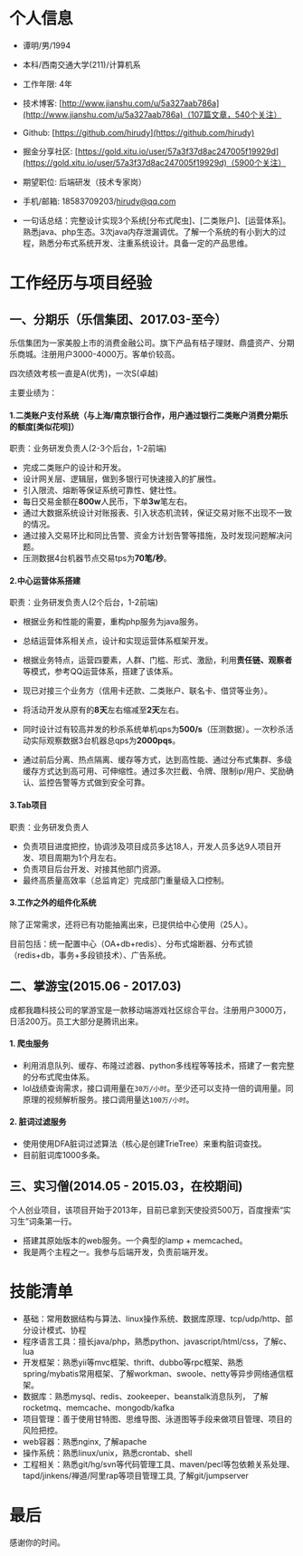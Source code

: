 # 个人信息

- 谭明/男/1994
- 本科/西南交通大学(211)/计算机系
- 工作年限: 4年
- 技术博客: [http://www.jianshu.com/u/5a327aab786a](http://www.jianshu.com/u/5a327aab786a)（107篇文章，540个关注）
- Github: [https://github.com/hirudy](https://github.com/hirudy)
- 掘金分享社区: [https://gold.xitu.io/user/57a3f37d8ac247005f19929d](https://gold.xitu.io/user/57a3f37d8ac247005f19929d)（5900个关注）
- 期望职位: 后端研发（技术专家岗）
- 手机/邮箱: 18583709203/hirudy@qq.com

- 一句话总结：完整设计实现3个系统[分布式爬虫]、[二类账户]、[运营体系]。熟悉java、php生态。3次java内存泄漏调优。了解一个系统的有小到大的过程，熟悉分布式系统开发、注重系统设计。具备一定的产品思维。

# 工作经历与项目经验

## 一、分期乐（乐信集团、2017.03-至今）
乐信集团为一家美股上市的消费金融公司。旗下产品有桔子理财、鼎盛资产、分期乐商城。注册用户3000-4000万。客单价较高。

四次绩效考核一直是A(优秀)，一次S(卓越)

主要业绩为：

#### 1.二类账户支付系统（与上海/南京银行合作，用户通过银行二类账户消费分期乐的额度[类似花呗]）
职责：业务研发负责人(2-3个后台，1-2前端)
+ 完成二类账户的设计和开发。
+ 设计网关层、逻辑层，做到多银行可快速接入的扩展性。
+ 引入限流、熔断等保证系统可靠性、健壮性。
+ 每日交易金额在**800w**人民币，下单**3w**笔左右。
+ 通过大数据系统设计对账报表、引入状态机流转，保证交易对账不出现不一致的情况。
+ 通过接入交易环比和同比告警、资金方计划告警等措施，及时发现问题解决问题。
+ 压测数据4台机器节点交易tps为**70笔/秒**。

#### 2.中心运营体系搭建
职责：业务研发负责人(2个后台，1-2前端)
+ 根据业务和性能的需要，重构php服务为java服务。
+ 总结运营体系相关点，设计和实现运营体系框架开发。
+ 根据业务特点，运营四要素，人群、门槛、形式、激励，利用**责任链、观察者**等模式，参考QQ运营体系，搭建了该体系。
+ 现已对接三个业务方（信用卡还款、二类账户、联名卡、借贷等业务）。
+ 将活动开发从原有的**8天**左右缩减至**2天**左右。

+ 同时设计过有较高并发的秒杀系统单机qps为**500/s**（压测数据）。一次秒杀活动实际观察数据3台机器总qps为**2000pqs**。
+ 通过前后分离、热点隔离、缓存等方式，达到高性能、通过分布式集群、多级缓存方式达到高可用、可伸缩性。通过多次拦截、令牌、限制ip/用户、奖励确认、监控告警等方式做到安全可靠。

#### 3.Tab项目
职责：业务研发负责人
+ 负责项目进度把控，协调涉及项目成员多达18人，开发人员多达9人项目开发、项目周期为1个月左右。
+ 负责项目后台开发、对接其他部门资源。
+ 最终高质量高效率（总监肯定）完成部门重量级入口控制。

#### 3.工作之外的组件化系统
除了正常需求，还将已有功能抽离出来，已提供给中心使用（25人）。

目前包括：统一配置中心（OA+db+redis）、分布式熔断器、分布式锁（redis+db，事务+多段锁技术）、广告系统。


## 二、掌游宝(2015.06 - 2017.03)
成都我趣科技公司的掌游宝是一款移动端游戏社区综合平台。注册用户3000万，日活200万。员工大部分是腾讯出来。

#### 1. 爬虫服务

+ 利用消息队列、缓存、布隆过滤器、python多线程等等技术，搭建了一套完整的分布式爬虫体系。
+ lol战绩查询需求，接口调用量在`30万/小时`。至少还可以支持一倍的调用量。同原理的视频解析服务。接口调用量达`100万/小时`。

#### 2. 脏词过滤服务
+ 使用使用DFA脏词过滤算法（核心是创建TrieTree）来重构脏词查找。
+ 目前脏词库1000多条。


## 三、实习僧(2014.05 - 2015.03，在校期间)
个人创业项目，该项目开始于2013年，目前已拿到天使投资500万，百度搜索“实习生”词条第一行。

+ 搭建其原始版本的web服务。一个典型的lamp + memcached。
+ 我是两个主程之一。我参与后端开发，负责前端开发。

# 技能清单

- 基础：常用数据结构与算法、linux操作系统、数据库原理、tcp/udp/http、部分设计模式、协程
- 程序语言工具：擅长java/php，熟悉python、javascript/html/css，了解c、lua
- 开发框架：熟悉yii等mvc框架、thrift、dubbo等rpc框架、熟悉spring/mybatis常用框架、了解workman、swoole、netty等异步网络通信框架。
- 数据库：熟悉mysql、redis、zookeeper、beanstalk消息队列， 了解rocketmq、memcache、mongodb/kafka
- 项目管理：善于使用甘特图、思维导图、泳道图等手段来做项目管理、项目的风险把控。
- web容器：熟悉nginx, 了解apache
- 操作系统：熟悉linux/unix，熟悉crontab、shell
- 工程相关：熟悉git/hg/svn等代码管理工具、maven/pecl等包依赖关系处理、tapd/jinkens/禅道/阿里rap等项目管理工具, 了解git/jumpserver

# 最后
感谢你的时间。

